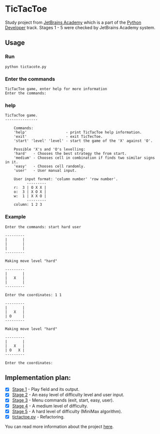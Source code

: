 # TicTacToe

Study project from [JetBrains Academy](https://hyperskill.org/projects?goal=7) which is a part of the [Python Developer](https://hyperskill.org/knowledge-map) track. Stages 1 - 5 were checked by JetBrains Academy system.

## Usage

### Run

    python tictacote.py

### Enter the commands

    TicTacToe game, enter help for more information
    Enter the commands: 

### help

    TicTacToe game.
    ---------------

        Commands:
        'help'                  - print TicTacToe help information.
        'exit'                  - exit TicTecToe.
        'start' 'level' 'level' - start the game of the 'X' against 'O'.

        Possible 'X's and 'O's levelling:
        'hard'   - Chooses the best strategy the from start.
        'medium' - Chooses cell in combination if finds two similar signs in it.
        'easy'   - Chooses cell randomly.
        'user'   - User manual input.

        User input format: 'column number' 'row number'.
              ---------
        r:  3 | O X X |
        o:  3 | X O X |
        w:  1 | X X O |
              ---------
        column: 1 2 3

### Example

    Enter the commands: start hard user

    ---------
    |       |
    |       |
    |       |
    ---------

    Making move level "hard"

    ---------
    |       |
    |   X   |
    |       |
    ---------

    Enter the coordinates: 1 1

    ---------
    |       |
    |   X   |
    | O     |
    ---------

    Making move level "hard"

    ---------
    |       |
    |   X   |
    | O   X |
    ---------

    Enter the coordinates: 

## Implementation plan:
- [X] [Stage 1](https://hyperskill.org/projects/82/stages/452/implement) - Play field and its output.
- [X] [Stage 2](https://hyperskill.org/projects/82/stages/453/implement) - An easy level of difficulty level and user input.
- [X] [Stage 3](https://hyperskill.org/projects/82/stages/454/implement) - Menu commands (exit, start, easy, user).
- [X] [Stage 4](https://hyperskill.org/projects/82/stages/455/implement) - A medium level of difficulty.
- [X] [Stage 5](https://hyperskill.org/projects/82/stages/456/implement) - A hard level of difficulty (MiniMax algorithm).
- [X] [tictactoe.py](tictactoe.py) - Refactoring.

You can read more information about the project [here](https://hyperskill.org/projects/82?goal=391).
